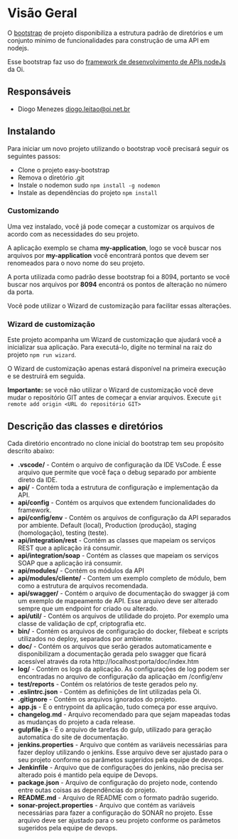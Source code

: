 # Visão Geral

O [bootstrap](http://dadhx01.interno/oidigital/easy-bootstrap) de projeto disponibiliza a estrutura padrão de diretórios e um conjunto mínimo de funcionalidades para construção de uma API em nodejs.

Esse bootstrap faz uso do [framework de desenvolvimento de APIs nodeJs](http://dadhx01.interno/oidigital/easy-framework) da Oi.

## Responsáveis

- Diogo Menezes <diogo.leitao@oi.net.br>

## Instalando

Para iniciar um novo projeto utilizando o bootstrap você precisará seguir os seguintes passos:

- Clone o projeto easy-bootstrap
- Remova o diretório .git
- Instale o nodemon sudo `npm install -g nodemon`
- Instale as dependências do projeto `npm install`

### Customizando

Uma vez instalado, você já pode começar a customizar os arquivos de acordo com as necessidades do seu projeto.

A aplicação exemplo se chama **my-application**, logo se você buscar nos arquivos por **my-application** você encontrará pontos que devem ser renomeados para o novo nome do seu projeto.

A porta utilizada como padrão desse bootstrap foi a 8094, portanto se você buscar nos arquivos por **8094** encontrá os pontos de alteração no número da porta.

Você pode utilizar o Wizard de customização para facilitar essas alterações.

### Wizard de customização

Este projeto acompanha um Wizard de customização que ajudará você a inicializar sua aplicação. Para executá-lo, digite no terminal na raiz do projeto `npm run wizard`.

O Wizard de customização apenas estará disponível na primeira execução e se destruirá em seguida.

**Importante:** se você não utilizar o Wizard de customização você deve mudar o repositório GIT antes de começar a enviar arquivos. Execute `git remote add origin <URL do repositório GIT>`

## Descrição das classes e diretórios

Cada diretório encontrado no clone inicial do bootstrap tem seu propósito descrito abaixo:

- **.vscode/** - Contém o arquivo de configuração da IDE VsCode. É esse arquivo que permite que você faça o debug separado por ambiente direto da IDE.
- **api/** - Contém toda a estrutura de configuração e implementação da API.
- **api/config** - Contém os arquivos que extendem funcionalidades do framework.
- **api/config/env** - Contém os arquivos de configuração da API separados por ambiente. Default (local), Production (produção), staging (homologação), testing (teste).
- **api/integration/rest** - Contém as classes que mapeiam os serviços REST que a aplicação irá consumir.
- **api/integration/soap** - Contém as classes que mapeiam os serviços SOAP que a aplicação irá consumir.
- **api/modules/** - Contém os módulos da API
- **api/modules/cliente/** - Contem um exemplo completo de módulo, bem como a estrutura de arquivos recomendada.
- **api/swagger/** - Contém o arquivo de documentação do swagger já com um exemplo de mapeamento de API. Esse arquivo deve ser alterado sempre que um endpoint for criado ou alterado.
- **api/util/** - Contém os arquivos de utilidade do projeto. Por exemplo uma classe de validação de cpf, criptografia etc.
- **bin/** - Contém os arquivos de configuração do docker, filebeat e scripts utilizados no deploy, separados por ambiente.
- **doc/** - Contém os arquivos que serão gerados automaticamente e disponibilizam a documentação gerada pelo swagger que ficará acessível através da rota http://localhost:porta/doc/index.htm
- **log/** - Contém os logs da aplicação. As configurações de log podem ser encontradas no arquivo de configuração da aplicação em /config/env
- **test/reports** - Contém os relatórios de teste gerados pelo ny.
- **.eslintrc.json** - Contém as definições de lint utilizadas pela Oi.
- **.gitignore** - Contém os arquivos ignorados do projeto.
- **app.js** - É o entrypoint da aplicação, tudo começa por esse arquivo.
- **changelog.md** - Arquivo recomendado para que sejam mapeadas todas as mudanças do projeto a cada release.
- **gulpfile.js** - É o arquivo de tarefas do gulp, utilizado para geração automatica do site de documentação.
- **jenkins.properties** - Arquivo que contém as variáveis necessárias para fazer deploy utilizando o jenkins. Esse arquivo deve ser ajustado para o seu projeto conforme os parâmetos sugeridos pela equipe de devops.
- **Jenkinfile** - Arquivo que de configurações do jenkins, não precisa ser alterado pois é mantido pela equipe de Devops.
- **package.json** - Arquivo de configuração do projeto node, contendo entre outas coisas as dependências do projeto.
- **README.md** - Arquivo de README com o formato padrão sugerido.
- **sonar-project.properties** - Arquivo que contém as variáveis necessárias para fazer a configuração do SONAR no projeto. Esse arquivo deve ser ajustado para o seu projeto conforme os parâmetos sugeridos pela equipe de devops.
